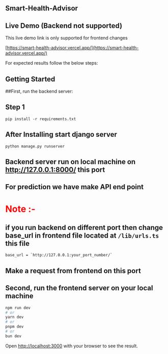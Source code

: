 ## Smart-Health-Advisor

## Live Demo (Backend not supported) 
This live demo link is only supported for frontend changes 

[https://smart-health-advisor.vercel.app/](https://smart-health-advisor.vercel.app/)

For expected results follow the below steps:

## Getting Started

##First, run the backend server:

## Step 1
```
pip install -r requirements.txt
```
## After Installing start django server
```
python manage.py runserver
```

## Backend server run on local machine on http://127.0.0.1:8000/ this port
## For prediction we have make API end point 



# <span style="color:red">Note :-</span> 
## if you run backend on different port then change base_url in frontend file located at  ```/lib/urls.ts``` this file  


``` base_url = `http://127.0.0.1:your_port_number/`  ``` 




## Make a request from frontend on this port 


## Second, run the frontend server on your local machine 


```bash
npm run dev
# or
yarn dev
# or
pnpm dev
# or
bun dev
```

Open [http://localhost:3000](http://localhost:3000) with your browser to see the result.
